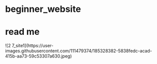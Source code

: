 # beginner_website
<h1> read me </H1>
![2 7_site1](https://user-images.githubusercontent.com/111479374/185328382-5838fedc-acad-415b-aa73-59c53307a630.jpeg)
